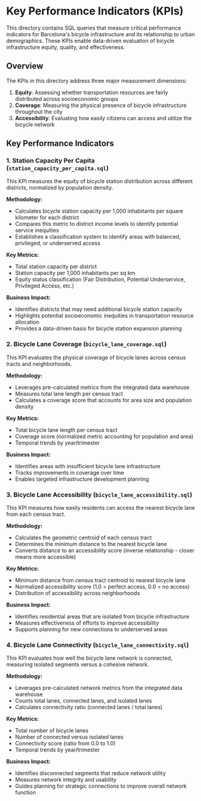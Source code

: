 # Key Performance Indicators (KPIs)

This directory contains SQL queries that measure critical performance indicators for Barcelona's bicycle infrastructure and its relationship to urban demographics. These KPIs enable data-driven evaluation of bicycle infrastructure equity, quality, and effectiveness.

## Overview

The KPIs in this directory address three major measurement dimensions:

1. **Equity**: Assessing whether transportation resources are fairly distributed across socioeconomic groups
2. **Coverage**: Measuring the physical presence of bicycle infrastructure throughout the city
3. **Accessibility**: Evaluating how easily citizens can access and utilize the bicycle network

## Key Performance Indicators

### 1. Station Capacity Per Capita (`station_capacity_per_capita.sql`)

This KPI measures the equity of bicycle station distribution across different districts, normalized by population density.

**Methodology:**
- Calculates bicycle station capacity per 1,000 inhabitants per square kilometer for each district
- Compares this metric to district income levels to identify potential service inequities
- Establishes a classification system to identify areas with balanced, privileged, or underserved access

**Key Metrics:**
- Total station capacity per district
- Station capacity per 1,000 inhabitants per sq km
- Equity status classification (Fair Distribution, Potential Underservice, Privileged Access, etc.)

**Business Impact:**
- Identifies districts that may need additional bicycle station capacity
- Highlights potential socioeconomic inequities in transportation resource allocation
- Provides a data-driven basis for bicycle station expansion planning

### 2. Bicycle Lane Coverage (`bicycle_lane_coverage.sql`)

This KPI evaluates the physical coverage of bicycle lanes across census tracts and neighborhoods.

**Methodology:**
- Leverages pre-calculated metrics from the integrated data warehouse
- Measures total lane length per census tract
- Calculates a coverage score that accounts for area size and population density

**Key Metrics:**
- Total bicycle lane length per census tract
- Coverage score (normalized metric accounting for population and area)
- Temporal trends by year/trimester

**Business Impact:**
- Identifies areas with insufficient bicycle lane infrastructure
- Tracks improvements in coverage over time
- Enables targeted infrastructure development planning

### 3. Bicycle Lane Accessibility (`bicycle_lane_accessibility.sql`)

This KPI measures how easily residents can access the nearest bicycle lane from each census tract.

**Methodology:**
- Calculates the geometric centroid of each census tract
- Determines the minimum distance to the nearest bicycle lane
- Converts distance to an accessibility score (inverse relationship - closer means more accessible)

**Key Metrics:**
- Minimum distance from census tract centroid to nearest bicycle lane
- Normalized accessibility score (1.0 = perfect access, 0.0 = no access)
- Distribution of accessibility across neighborhoods

**Business Impact:**
- Identifies residential areas that are isolated from bicycle infrastructure
- Measures effectiveness of efforts to improve accessibility
- Supports planning for new connections to underserved areas

### 4. Bicycle Lane Connectivity (`bicycle_lane_connectivity.sql`)

This KPI evaluates how well the bicycle lane network is connected, measuring isolated segments versus a cohesive network.

**Methodology:**
- Leverages pre-calculated network metrics from the integrated data warehouse
- Counts total lanes, connected lanes, and isolated lanes
- Calculates connectivity ratio (connected lanes / total lanes)

**Key Metrics:**
- Total number of bicycle lanes
- Number of connected versus isolated lanes
- Connectivity score (ratio from 0.0 to 1.0)
- Temporal trends by year/trimester

**Business Impact:**
- Identifies disconnected segments that reduce network utility
- Measures network integrity and usability
- Guides planning for strategic connections to improve overall network function
